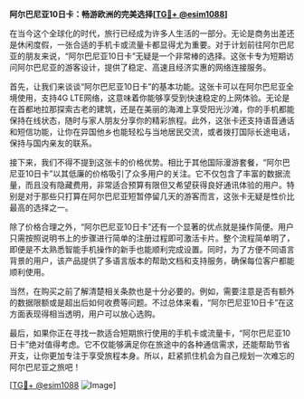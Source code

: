 **阿尔巴尼亚10日卡：畅游欧洲的完美选择[[TG💪+ @esim1088](https://t.me/s/esim1088)]**

在当今这个全球化的时代，旅行已经成为许多人生活的一部分。无论是商务出差还是休闲度假，一张合适的手机卡或流量卡都显得尤为重要。对于计划前往阿尔巴尼亚的朋友来说，“阿尔巴尼亚10日卡”无疑是一个非常棒的选择。这张卡专为短期访问阿尔巴尼亚的游客设计，提供了稳定、高速且经济实惠的网络连接服务。

首先，让我们来谈谈“阿尔巴尼亚10日卡”的基本功能。这张卡可以在阿尔巴尼亚全境使用，支持4G LTE网络，这意味着你能够享受到快速稳定的上网体验。无论是在首都地拉那探索古老的建筑，还是在美丽的海滩上享受阳光沙滩，你的手机都能保持在线状态，随时与家人朋友分享你的精彩旅程。此外，这张卡还支持语音通话和短信功能，让你在异国他乡也能轻松与当地居民交流，或者拨打国际长途电话，保持与国内亲友的联系。

接下来，我们不得不提到这张卡的价格优势。相比于其他国际漫游套餐，“阿尔巴尼亚10日卡”以其低廉的价格吸引了众多用户的关注。它不仅包含了丰富的数据流量，而且没有隐藏费用，非常适合预算有限但又希望获得良好通讯体验的用户。特别是对于那些只打算在阿尔巴尼亚短暂停留几天的游客而言，这张卡无疑是性价比最高的选择之一。

除了价格合理之外，“阿尔巴尼亚10日卡”还有一个显著的优点就是操作简便。用户只需按照说明书上的步骤进行简单的注册过程即可激活卡片。整个流程简单明了，即便是不太熟悉智能手机操作的新手也能顺利完成设置。同时，为了方便不同语言背景的用户，该产品提供了多语言版本的帮助文档和支持服务，确保每位客户都能顺利使用。

当然，在购买之前了解清楚相关条款也是十分必要的。例如，需要注意是否有额外的数据限额或是超出后如何收费等问题。不过总体来看，“阿尔巴尼亚10日卡”在这方面表现得相当透明，用户可以放心选购。

最后，如果你正在寻找一款适合短期旅行使用的手机卡或流量卡，“阿尔巴尼亚10日卡”绝对值得考虑。它不仅能够满足你在旅途中的各种通信需求，还能帮助节省开支，让你更加专注于享受旅程本身。所以，赶紧抓住机会为自己规划一次难忘的阿尔巴尼亚之旅吧！

[[TG💪+ @esim1088](https://t.me/s/esim1088) ![Image](https://i.postimg.cc/4NQfJmqS/Snipaste-2025-05-13-00-14-12.png)]